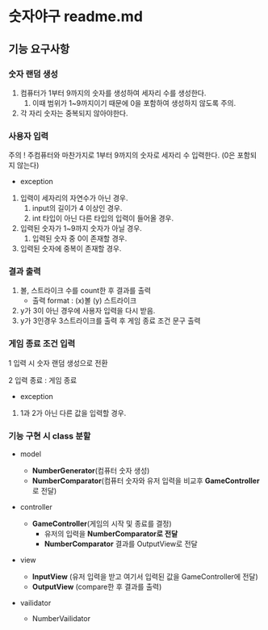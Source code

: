 # 숫자야구 readme.md

## 기능 요구사항

### 숫자 랜덤 생성

1. 컴퓨터가 1부터 9까지의 숫자를 생성하여 세자리 수를 생성한다.
    1. 이때 범위가 1~9까지이기 때문에 0을 포함하여 생성하지 않도록 주의.
2. 각 자리 숫자는 중복되지 않아야한다.

### 사용자 입력

주의 ! 주컴퓨터와 마찬가지로 1부터 9까지의 숫자로 세자리 수 입력한다. (0은 포함되지 않는다)

- exception
1. 입력이 세자리의 자연수가 아닌 경우.
    1.  input의 길이가 4 이상인 경우.
    2. int 타입이 아닌 다른 타입의 입력이 들어올 경우.
2. 입력된 숫자가 1~9까지 숫자가 아닐 경우.
    1. 입력된 숫자 중 0이 존재할 경우.
3. 입력된 숫자에 중복이 존재할 경우.

### 결과 출력

1. 볼, 스트라이크 수를 count한 후 결과를 출력
   - 출력 format : (x)볼 (y) 스트라이크
2. y가 3이 아닌 경우에 사용자 입력을 다시 받음.
3. y가 3인경우 3스트라이크를 출력 후 게임 종료 조건 문구 출력

### 게임 종료 조건 입력

1 입력 시 숫자 랜덤 생성으로 전환

2 입력 종료 : 게임 종료

- exception
1. 1과 2가 아닌 다른 값을 입력할 경우.

### 기능 구현 시 class 분할

- model
    - **NumberGenerator**(컴퓨터 숫자 생성)
    - **NumberComparator**(컴퓨터 숫자와 유저 입력을 비교후 **GameController**로 전달)

- controller
    - **GameController**(게임의 시작 및 종료를 결정)
        - 유저의 입력을 **NumberComparator로 전달**
        - **NumberComparator** 결과를 OutputView로 전달

- view
    - **InputView** (유저 입력을 받고 여기서 입력된 값을 GameController에 전달)
    - **OutputView** (compare한 후 결과를 출력)

- vailidator
    - NumberVailidator